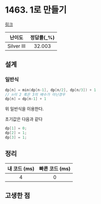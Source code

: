 # 1463. 1로 만들기

[링크](https://www.acmicpc.net/problem/1463)

|   난이도   | 정답률(\_%) |
| :--------: | :---------: |
| Silver III |   32.003    |

## 설계

### 일반식

```cpp
dp[n] = min(dp[n-1], dp[n/2], dp[n/3]) + 1
// n이 2 혹은 3의 배수가 아닌경우
dp[n] = dp[n-1] + 1
```

위 일반식을 이용한다.

초기값은 다음과 같다

```cpp
dp[1] = 0;
dp[2] = 1;
dp[3] = 1;
```

## 정리

| 내 코드 (ms) | 빠른 코드 (ms) |
| :----------: | :------------: |
|      4       |       0        |

## 고생한 점
